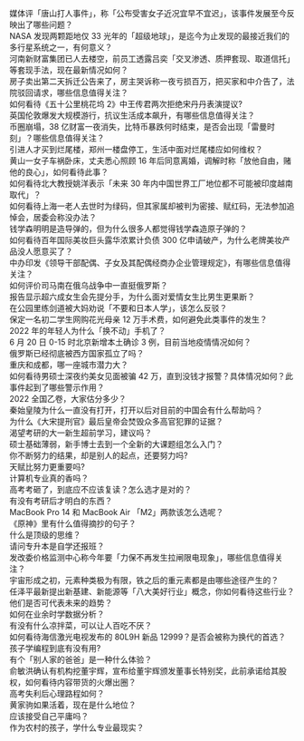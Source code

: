 媒体评「唐山打人事件」，称「公布受害女子近况宜早不宜迟」，该事件发展至今反映出了哪些问题？  
NASA 发现两颗距地仅 33 光年的「超级地球」，是迄今为止发现的最接近我们的多行星系统之一，有何意义？  
河南新财富集团已人去楼空，前员工透露吕奕「交叉渗透、质押套现、取道信托」等套现手法，现在最新情况如何？  
房子卖出第二天拆迁公告来了，房主哭诉称一夜亏损百万，把买家和中介告了，法院驳回请求，哪些信息值得关注？  
如何看待《五十公里桃花坞 2》中王传君两次拒绝宋丹丹表演提议?  
英国伦敦爆发大规模游行，抗议生活成本飙升，有哪些信息值得关注？  
币圈崩塌，38 亿财富一夜消失，比特币暴跌何时结束，是否会出现「雷曼时刻」？哪些信息值得关注？  
引进人才买到烂尾楼，郑州一楼盘停工，生活中面对烂尾楼应如何维权？  
黄山一女子车祸卧床，丈夫悉心照顾 16 年后同意离婚，调解时称「放他自由，赌他的良心」，如何看待此事？  
如何看待北大教授姚洋表示「未来 30 年内中国世界工厂地位都不可能被印度越南取代」？  
如何看待上海一老人去世时为绿码，但其家属却被判为密接、赋红码，无法参加追悼会，居委会称没办法？  
钱学森明明是造导弹的，但为什么很多人都觉得钱学森造原子弹的？  
如何看待百年国际美妆巨头露华浓累计负债 300 亿申请破产，为什么老牌美妆产品没人愿意买了？  
中办印发《领导干部配偶、子女及其配偶经商办企业管理规定》，有哪些信息值得关注？  
如何评价司马南在俄乌战争中一直挺俄罗斯？  
报告显示超六成女生会先提分手，为什么面对爱情女生比男生更果断？  
在公园里练剑道被大妈劝说「不要和日本人学」，该怎么反驳？  
保定一名初二学生网购花光母亲 12 万手术费，如何避免此类事件的发生？  
2022 年的年轻人为什么「换不动」手机了？  
6 月 20 日 0-15 时北京新增本土确诊 3 例，目前当地疫情情况如何？  
俄罗斯已经彻底被西方国家孤立了吗？  
重庆和成都，哪一座城市潜力大？  
如何看待男硕士深夜约美女见面被骗 42 万，直到没钱才报警？具体情况如何？此事件起到了哪些警示作用？  
2022 全国乙卷，大家估分多少？  
秦始皇陵为什么一直没有打开，打开以后对目前的中国会有什么帮助吗？  
为什么《大宋提刑官》最后皇帝会焚毁众多高官犯罪的证据？  
渴望考研的大一新生超前学习，建议吗？  
硕士基础薄弱，新手博士去到一个全新的大课题组怎么入门？  
你不断努力的结果，却是别人的起点，还要努力吗?  
天赋比努力更重要吗?  
计算机专业真的香吗？  
高考考砸了，到底应不应该复读？怎么选才是对的？  
有没有考研后才明白的东西？  
MacBook Pro 14 和 MacBook Air 「M2」两款该怎么选呢？  
《原神》里有什么值得摘抄的句子？  
什么是顶级的思维？  
请问专升本是自学还报班？  
发改委价格监测中心称今年要「力保不再发生拉闸限电现象」，哪些信息值得关注？  
宇宙形成之初，元素种类极为有限，铁之后的重元素都是由哪些途径产生的？  
任泽平最新提出新基建、新能源等「八大美好行业」概念，你如何看待这些行业？他们是否可代表未来的趋势？  
如何在业余时学数据分析？  
有没有什么凉拌菜，可以让人百吃不厌？  
如何看待海信激光电视发布的 80L9H 新品 12999？是否会被称为换代的首选？  
孩子学编程到底有没有用?  
有个「别人家的爸爸」是一种什么体验？  
俞敏洪确认有机构挖董宇辉，宣布给董宇辉颁发董事长特别奖，此前承诺给其股权，如何看待内容带货的火爆出圈？  
高考失利后心理路程如何？  
黄家驹如果活着，现在是什么地位？  
应该接受自己平庸吗？  
作为农村的孩子，学什么专业最现实？  
